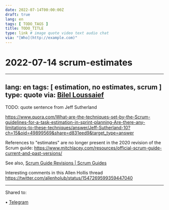 ```yaml
---
date: 2022-07-14T00:00:00Z
draft: true
lang: en
tags: [ TODO_TAGS ]
title: TODO_TITLE
type: link # image quote video text audio chat
via: "[Who](http://example.com)"
---
```

# 2022-07-14 scrum-estimates




---
lang: en
tags: [ estimation, no estimates, scrum ]
type: quote
via: [Bilel Loussaief](https://www.linkedin.com/posts/bilelloussaief_scrum-noestimates-atdd-activity-6952221538234327040-x91Q)
---


TODO: quote sentence from Jeff Sutherland


<https://www.quora.com/What-are-the-techniques-set-by-the-Scrum-guidelines-for-a-task-estimation-in-sprint-planning-Are-there-any-limitations-to-these-techniques/answer/Jeff-Sutherland-10?ch=15&oid=49899569&share=d831eed9&target_type=answer>



References to "estimates" are no longer present in the 2020 revision of the Scrum guide:
https://www.mitchlacey.com/resources/official-scrum-guide-current-and-past-versions/



See also, [Scrum Guide Revisions | Scrum Guides](https://scrumguides.org/revisions.html)


Interesting comments in this Allen Hollis thread
https://twitter.com/allenholub/status/1547269599359447040


---


Shared to:


• [Telegram](https://t.me/c/1363309933/7066)
